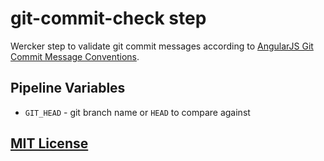 # git-commit-check step

Wercker step to validate git commit messages according to [AngularJS Git Commit
Message Conventions](https://docs.google.com/document/d/1QrDFcIiPjSLDn3EL15IJygNPiHORgU1_OOAqWjiDU5Y).

## Pipeline Variables

* `GIT_HEAD` - git branch name or `HEAD` to compare against

## [MIT License](https://github.com/Starefossen/wercker-git-commit-check/blob/master/LICENSE)
